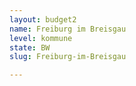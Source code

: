 ```yaml
---
layout: budget2
name: Freiburg im Breisgau
level: kommune
state: BW
slug: Freiburg-im-Breisgau

---
```



